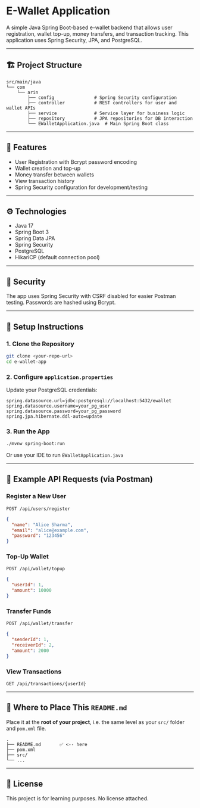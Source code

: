 # E-Wallet Application

A simple Java Spring Boot-based e-wallet backend that allows user registration, wallet top-up, money transfers, and transaction tracking. This application uses Spring Security, JPA, and PostgreSQL.

---

## 🏗️ Project Structure

```
src/main/java
└── com
    └── arin
        ├── config               # Spring Security configuration
        ├── controller           # REST controllers for user and wallet APIs
        ├── service              # Service layer for business logic
        ├── repository           # JPA repositories for DB interaction
        └── EWalletApplication.java  # Main Spring Boot class
```

---

## 🚀 Features

- User Registration with Bcrypt password encoding
- Wallet creation and top-up
- Money transfer between wallets
- View transaction history
- Spring Security configuration for development/testing

---

## ⚙️ Technologies

- Java 17
- Spring Boot 3
- Spring Data JPA
- Spring Security
- PostgreSQL
- HikariCP (default connection pool)

---

## 🔐 Security

The app uses Spring Security with CSRF disabled for easier Postman testing. Passwords are hashed using Bcrypt.

---

## 🔧 Setup Instructions

### 1. Clone the Repository

```bash
git clone <your-repo-url>
cd e-wallet-app
```

### 2. Configure `application.properties`

Update your PostgreSQL credentials:

```properties
spring.datasource.url=jdbc:postgresql://localhost:5432/ewallet
spring.datasource.username=your_pg_user
spring.datasource.password=your_pg_password
spring.jpa.hibernate.ddl-auto=update
```

### 3. Run the App

```bash
./mvnw spring-boot:run
```

Or use your IDE to run `EWalletApplication.java`

---

## 🧪 Example API Requests (via Postman)

### Register a New User

`POST /api/users/register`

```json
{
  "name": "Alice Sharma",
  "email": "alice@example.com",
  "password": "123456"
}
```

### Top-Up Wallet

`POST /api/wallet/topup`

```json
{
  "userId": 1,
  "amount": 10000
}
```

### Transfer Funds

`POST /api/wallet/transfer`

```json
{
  "senderId": 1,
  "receiverId": 2,
  "amount": 2000
}
```

### View Transactions

`GET /api/transactions/{userId}`

---

## 📁 Where to Place This `README.md`

Place it at the **root of your project**, i.e. the same level as your `src/` folder and `pom.xml` file.

```
.
├── README.md       ✅ <-- here
├── pom.xml
├── src/
└── ...
```

---

## 📝 License

This project is for learning purposes. No license attached.

